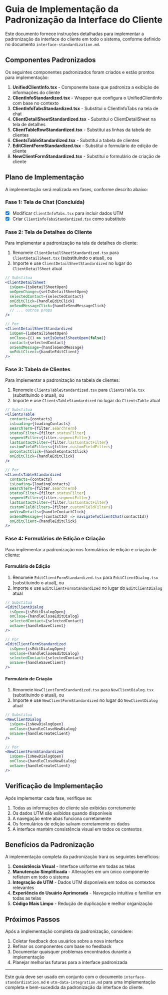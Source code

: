 # Guia de Implementação da Padronização da Interface do Cliente

Este documento fornece instruções detalhadas para implementar a padronização da interface do cliente em todo o sistema, conforme definido no documento `interface-standardization.md`.

## Componentes Padronizados

Os seguintes componentes padronizados foram criados e estão prontos para implementação:

1. **UnifiedClientInfo.tsx** - Componente base que padroniza a exibição de informações do cliente
2. **ClientInfoStandardized.tsx** - Wrapper que configura o UnifiedClientInfo com base no contexto
3. **ClientInfoTabsStandardized.tsx** - Substitui o ClientInfoTabs na tela de chat
4. **ClientDetailSheetStandardized.tsx** - Substitui o ClientDetailSheet na tela de detalhes
5. **ClientTableRowStandardized.tsx** - Substitui as linhas da tabela de clientes
6. **ClientsTableStandardized.tsx** - Substitui a tabela de clientes
7. **EditClientFormStandardized.tsx** - Substitui o formulário de edição de cliente
8. **NewClientFormStandardized.tsx** - Substitui o formulário de criação de cliente

## Plano de Implementação

A implementação será realizada em fases, conforme descrito abaixo:

### Fase 1: Tela de Chat (Concluída)

- [x] Modificar `ClientInfoTabs.tsx` para incluir dados UTM
- [x] Criar `ClientInfoTabsStandardized.tsx` como substituto

### Fase 2: Tela de Detalhes do Cliente

Para implementar a padronização na tela de detalhes do cliente:

1. Renomeie `ClientDetailSheetStandardized.tsx` para `ClientDetailSheet.tsx` (substituindo o atual), ou
2. Importe e use `ClientDetailSheetStandardized` no lugar do `ClientDetailSheet` atual

```jsx
// Substitua
<ClientDetailSheet 
  isOpen={isDetailSheetOpen}
  onOpenChange={setIsDetailSheetOpen}
  selectedContact={selectedContact}
  onEditClick={handleEditClick}
  onSendMessageClick={handleSendMessageClick}
  // ... outros props
/>

// Por
<ClientDetailSheetStandardized 
  isOpen={isDetailSheetOpen}
  onClose={() => setIsDetailSheetOpen(false)}
  contact={selectedContact}
  onSendMessage={handleSendMessage}
  onEditClient={handleEditClient}
/>
```

### Fase 3: Tabela de Clientes

Para implementar a padronização na tabela de clientes:

1. Renomeie `ClientsTableStandardized.tsx` para `ClientsTable.tsx` (substituindo o atual), ou
2. Importe e use `ClientsTableStandardized` no lugar do `ClientsTable` atual

```jsx
// Substitua
<ClientsTable 
  contacts={contacts}
  isLoading={loadingContacts}
  searchTerm={filter.searchTerm}
  statusFilter={filter.statusFilter}
  segmentFilter={filter.segmentFilter}
  lastContactFilter={filter.lastContactFilter}
  customFieldFilters={filter.customFieldFilters}
  onContactClick={handleContactClick}
  onEditClick={handleEditClick}
/>

// Por
<ClientsTableStandardized 
  contacts={contacts}
  isLoading={loadingContacts}
  searchTerm={filter.searchTerm}
  statusFilter={filter.statusFilter}
  segmentFilter={filter.segmentFilter}
  lastContactFilter={filter.lastContactFilter}
  customFieldFilters={filter.customFieldFilters}
  onViewDetails={handleContactClick}
  onSendMessage={(contactId) => navigateToClientChat(contactId)}
  onEditClient={handleEditClick}
/>
```

### Fase 4: Formulários de Edição e Criação

Para implementar a padronização nos formulários de edição e criação de cliente:

#### Formulário de Edição

1. Renomeie `EditClientFormStandardized.tsx` para `EditClientDialog.tsx` (substituindo o atual), ou
2. Importe e use `EditClientFormStandardized` no lugar do `EditClientDialog` atual

```jsx
// Substitua
<EditClientDialog 
  isOpen={isEditDialogOpen}
  onClose={handleCloseEditDialog}
  selectedContact={selectedContact}
  onSave={handleSaveClient}
/>

// Por
<EditClientFormStandardized 
  isOpen={isEditDialogOpen}
  onClose={handleCloseEditDialog}
  selectedContact={selectedContact}
  onSave={handleSaveClient}
/>
```

#### Formulário de Criação

1. Renomeie `NewClientFormStandardized.tsx` para `NewClientDialog.tsx` (substituindo o atual), ou
2. Importe e use `NewClientFormStandardized` no lugar do `NewClientDialog` atual

```jsx
// Substitua
<NewClientDialog 
  isOpen={isNewDialogOpen}
  onClose={handleCloseNewDialog}
  onSave={handleCreateClient}
/>

// Por
<NewClientFormStandardized 
  isOpen={isNewDialogOpen}
  onClose={handleCloseNewDialog}
  onSave={handleCreateClient}
/>
```

## Verificação de Implementação

Após implementar cada fase, verifique se:

1. Todas as informações do cliente são exibidas corretamente
2. Os dados UTM são exibidos quando disponíveis
3. A navegação entre abas funciona corretamente
4. Os formulários de edição salvam corretamente os dados
5. A interface mantém consistência visual em todos os contextos

## Benefícios da Padronização

A implementação completa da padronização trará os seguintes benefícios:

1. **Consistência Visual** - Interface uniforme em todas as telas
2. **Manutenção Simplificada** - Alterações em um único componente refletem em todo o sistema
3. **Integração de UTM** - Dados UTM disponíveis em todos os contextos relevantes
4. **Experiência do Usuário Aprimorada** - Navegação intuitiva e familiar em todas as telas
5. **Código Mais Limpo** - Redução de duplicação e melhor organização

## Próximos Passos

Após a implementação completa da padronização, considere:

1. Coletar feedback dos usuários sobre a nova interface
2. Refinar os componentes com base no feedback
3. Documentar quaisquer problemas encontrados durante a implementação
4. Planejar melhorias futuras para a interface padronizada

---

Este guia deve ser usado em conjunto com o documento `interface-standardization.md` e `utm-data-integration.md` para uma implementação completa e bem-sucedida da padronização da interface do cliente.